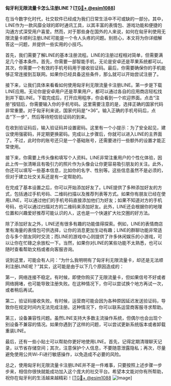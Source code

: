 **匈牙利无限流量卡怎么注册LINE？[[TG💪+ @esim1088](https://t.me/s/esim1088)]**

在当今数字化时代，社交软件已经成为我们日常生活中不可或缺的一部分。其中，LINE作为一款风靡全球的即时通讯工具，以其丰富的表情包、游戏功能和便捷的沟通方式深受用户喜爱。然而，对于那些身在国外的人来说，如何在匈牙利使用无限流量卡顺利注册LINE可能是一个令人头疼的问题。别担心，本文将为你详细解答这一问题，并提供一些实用的小技巧。

首先，我们需要了解LINE的基本注册流程。LINE的注册过程相对简单，但需要满足几个基本条件。首先，你需要一部智能手机，无论是安卓还是苹果系统都可以。其次，你需要一个有效的手机号码用于接收验证码。最后，你需要确保你的手机能够正常连接到互联网。如果你已经具备这些条件，那么就可以开始尝试注册了。

接下来，让我们具体来看看如何使用匈牙利无限流量卡注册LINE。第一步是下载LINE应用。无论你是安卓用户还是苹果用户，都可以通过各自的应用商店轻松找到并下载LINE。下载完成后，打开应用程序，你会看到一个欢迎界面。点击“注册”按钮后，你需要输入你的手机号码。这里需要注意的是，选择正确的国家代码非常重要。对于匈牙利来说，国家代码是“+36”。输入正确的手机号码后，点击“下一步”，然后等待短信验证码的到来。

在收到验证码后，输入验证码并设置密码。这里有一个小提示：为了安全起见，建议使用强密码，并定期更换密码。完成以上步骤后，你就可以进入LINE的主界面了。不过，此时你的账号还只是一个基础账号，还需要进行一些额外的设置才能正常使用。

接下来，你需要上传头像和填写个人资料。LINE非常注重用户的个性化体验，因此上传一张清晰且有吸引力的照片作为头像会让你更容易吸引朋友的关注。此外，你还可以填写一些基本信息，比如你的名字、性别等。这些信息虽然不是必须的，但对于建立社交关系还是有一定帮助的。

在完成了基本设置之后，你可以开始添加好友了。LINE提供了多种添加好友的方式，包括通过手机号码、二维码扫描以及推荐列表等方式。如果你有朋友已经在使用LINE，可以通过他们的手机号码直接添加他们为好友；如果不知道对方的手机号码，也可以通过扫描对方的二维码来添加好友。此外，LINE还会根据你的地理位置和兴趣爱好推荐可能认识的人，这也是一个快速扩大社交圈的好方法。

除了添加好友之外，LINE还有很多有趣的功能值得探索。例如，LINE的表情商店里有海量的表情包可供选择，让你的消息更加生动有趣；LINE的群聊功能非常适合与多个朋友同时交流；而LINE的游戏中心则提供了许多休闲娱乐的小游戏，可以让你在忙碌之余放松一下。当然，如果你对LINE的某些功能不太熟悉，也可以随时查看帮助文档或者向客服咨询。

说到这里，可能会有人问：“为什么我明明有了匈牙利无限流量卡，却还是无法顺利注册LINE呢？”其实，这可能是由于以下几个原因造成的：

第一，网络连接不稳定。有时候，即使你购买了无限流量卡，但如果信号不好或者网络拥堵，也可能导致注册失败。在这种情况下，你可以尝试换个地方再试一次，或者稍后再试。

第二，验证码接收失败。有时候，运营商可能会因为各种原因延迟发送验证码，导致你在规定时间内无法完成注册。这种情况下，你可以联系运营商客服寻求帮助。

第三，设备兼容性问题。虽然LINE支持大多数主流操作系统，但偶尔也会出现个别设备不兼容的情况。如果你遇到了这样的问题，可以尝试更新系统版本或者卸载重装LINE。

最后，还有一些小贴士可以帮助你更好地使用LINE。首先，记得定期清理聊天记录，以节省存储空间；其次，注意保护个人信息，不要随意泄露隐私；再次，尽量避免使用公共Wi-Fi进行敏感操作，以免造成不必要的风险。

总之，使用匈牙利无限流量卡注册LINE并不是一件难事，只要按照上述步骤一步步来，相信你很快就能成功加入这个庞大的社交平台。希望本文能对你有所帮助，祝你在匈牙利的生活越来越精彩！[[TG💪+ @esim1088](https://t.me/s/esim1088) ![Image](https://i.postimg.cc/4NQfJmqS/Snipaste-2025-05-13-00-14-12.png)]
